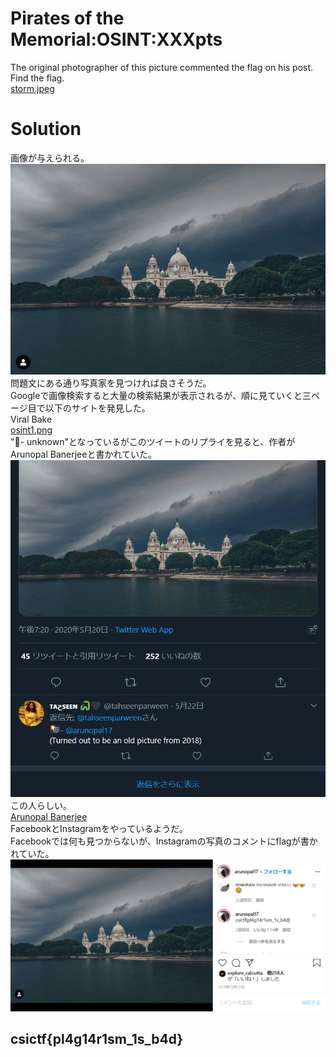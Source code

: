 # Pirates of the Memorial:OSINT:XXXpts<!--XXX-->
The original photographer of this picture commented the flag on his post. Find the flag.  
[storm.jpeg](storm.jpeg)  

# Solution
画像が与えられる。  
![storm.jpeg](storm.jpeg)  
問題文にある通り写真家を見つければ良さそうだ。  
Googleで画像検索すると大量の検索結果が表示されるが、順に見ていくと三ページ目で以下のサイトを発見した。  
Viral Bake  
[osint1.png](images/osint1.png)  
"📸- unknown"となっているがこのツイートのリプライを見ると、作者がArunopal Banerjeeと書かれていた。  
![osint2.png](images/osint2.png)  
この人らしい。  
[Arunopal Banerjee](https://twitter.com/arunopal17)  
FacebookとInstagramをやっているようだ。  
Facebookでは何も見つからないが、Instagramの写真のコメントにflagが書かれていた。  
![flag.png](images/flag.png)  

## csictf{pl4g14r1sm_1s_b4d}
